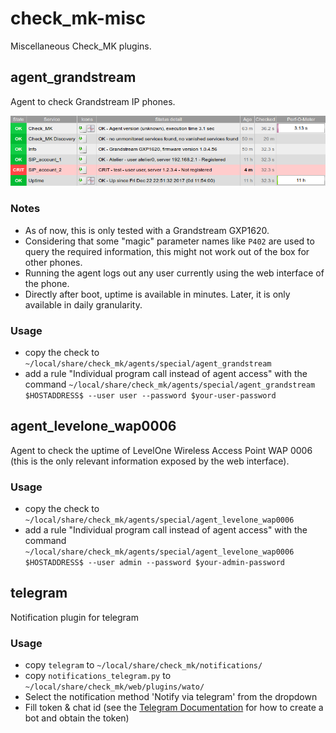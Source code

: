 # check_mk-misc

Miscellaneous Check_MK plugins.

## agent_grandstream

Agent to check Grandstream IP phones.

![Check_mk services for grandstream agent](screenshots/agent_grandstream.png)

### Notes
* As of now, this is only tested with a Grandstream GXP1620.
* Considering that some "magic" parameter names like `P402` are used to query the required information, this might not work out of the box for other phones.
* Running the agent logs out any user currently using the web interface of the phone.
* Directly after boot, uptime is available in minutes. Later, it is only available in daily granularity.

### Usage
* copy the check to `~/local/share/check_mk/agents/special/agent_grandstream`
* add a rule "Individual program call instead of agent access" with the command `~/local/share/check_mk/agents/special/agent_grandstream $HOSTADDRESS$ --user user --password $your-user-password`

## agent_levelone_wap0006

Agent to check the uptime of LevelOne Wireless Access Point WAP 0006
(this is the only relevant information exposed by the web interface).

### Usage
* copy the check to `~/local/share/check_mk/agents/special/agent_levelone_wap0006`
* add a rule "Individual program call instead of agent access" with the command `~/local/share/check_mk/agents/special/agent_levelone_wap0006 $HOSTADDRESS$ --user admin --password $your-admin-password`

## telegram

Notification plugin for telegram

### Usage

* copy `telegram` to `~/local/share/check_mk/notifications/`
* copy `notifications_telegram.py` to `~/local/share/check_mk/web/plugins/wato/`
* Select the notification method 'Notify via telegram' from the dropdown
* Fill token & chat id (see the [Telegram Documentation](https://core.telegram.org/bots) for how to create a bot and obtain the token)
